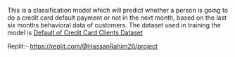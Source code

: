This is a classification model which will predict whether a person is going to do a credit card default payment or not in the next month, based on the last six months behavioral data of customers. The dataset used in training the model is [Default of Credit Card Clients Dataset](https://www.kaggle.com/datasets/uciml/default-of-credit-card-clients-dataset)


Replit:- https://replit.com/@HassanRahim26/project
